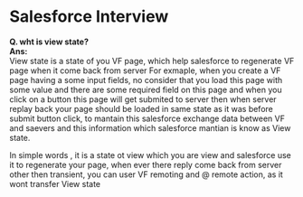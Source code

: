 # Salesforce Interview

**Q. wht is view state?** </br>
**Ans:** </br>
View state is a state of you VF page, which help salesforce to regenerate VF page when it come back from server
For exmaple, when you create a VF page having a some input fields, no consider that you load this page with some value and there are some required field on this page and when you click on a button this page will get submited to server then when server replay back your page should be loaded in same state as it was before submit button click, to mantain this salesforce exchange data between VF and saevers and this information which salesforce mantian is know as View state.

In simple words , it is a state ot view which you are view and salesforce use it to regenerate your page, when ever there reply come back from server
other then transient, you can user VF remoting and @ remote action, as it wont transfer View state
